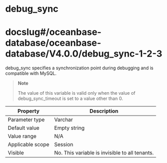 debug_sync
===============================
# docslug#/oceanbase-database/oceanbase-database/V4.0.0/debug_sync-1-2-3
debug_sync specifies a synchronization point during debugging and is compatible with MySQL.

> **Note**
>
> The value of this variable is valid only when the value of debug_sync_timeout is set to a value other than 0.


| **Property** | **Description** |
|--------|------------|
| Parameter type | Varchar |
| Default value | Empty string |
| Value range | N/A |
| Applicable scope | Session |
| Visible | No. This variable is invisible to all tenants. |



